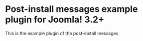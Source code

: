Post-install messages example plugin for Joomla! 3.2+
================================

This is the example plugin of the post-install messages.

